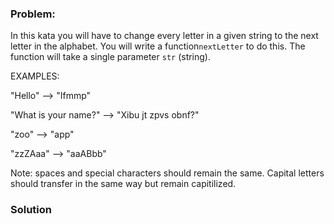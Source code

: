 ### Problem:
<p>In this kata you will have to change every letter in a given string to the next letter in the alphabet. You will write a function<code>nextLetter</code> to do this. The function will take a single parameter <code>str</code> (string).</p>
<p>EXAMPLES:</p>
<p>&quot;Hello&quot; --&gt; &quot;Ifmmp&quot;</p>
<p>&quot;What is your name?&quot; --&gt; &quot;Xibu jt zpvs obnf?&quot;</p>
<p>&quot;zoo&quot; --&gt; &quot;app&quot;</p>
<p>&quot;zzZAaa&quot; --&gt; &quot;aaABbb&quot;</p>
<p>Note: spaces and special characters should remain the same. Capital letters should transfer in the same way but remain capitilized.</p>

### Solution